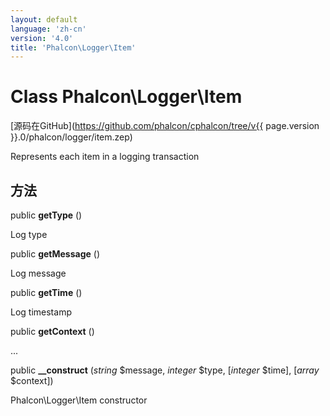```yaml
---
layout: default
language: 'zh-cn'
version: '4.0'
title: 'Phalcon\Logger\Item'
---
```


# Class **Phalcon\Logger\Item**

[源码在GitHub](https://github.com/phalcon/cphalcon/tree/v{{ page.version }}.0/phalcon/logger/item.zep)

Represents each item in a logging transaction

## 方法

public **getType** ()

Log type

public **getMessage** ()

Log message

public **getTime** ()

Log timestamp

public **getContext** ()

...

public **__construct** (*string* $message, *integer* $type, [*integer* $time], [*array* $context])

Phalcon\Logger\Item constructor